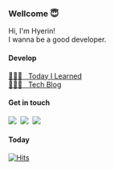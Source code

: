 ### Wellcome 😇    
Hi, I'm Hyerin!                
I wanna be a good developer.        


#### Develop     
[🏃🏻‍♀️ &nbsp; Today I Learned](https://github.com/hyerin6/TIL)   
[🧑🏻‍🌾 &nbsp; Tech Blog](https://hyerin6.github.io/)


#### Get in touch  
<a href="https://blog.naver.com/hyerin_0611">
    <img src="https://img.shields.io/badge/N%20blog-00C43B?style=flat-square&logoColor=white&link="https://blog.naver.com/hyerin_0611"/></a>&nbsp
  
<a href="https://www.instagram.com/___hyerin_/">
    <img src="https://img.shields.io/badge/Instagram-E4405F?style=flat-square&logo=Instagram&logoColor=white&link=https://www.instagram.com/___hyerin_/"/></a>&nbsp

<a href="mailto:hyerinn6@gmail.com">
    <img src="https://img.shields.io/badge/Gmail-d14836?style=flat-square&logo=Gmail&logoColor=white&link=hyerinn6@gmail.com"/>
</a>
  

#### Today
[![Hits](https://hits.seeyoufarm.com/api/count/incr/badge.svg?url=https%3A%2F%2Fgithub.com%2Fhyerin6&count_bg=%23000000&title_bg=%23000000&icon=github.svg&icon_color=%23FFFFFF&title=visitors&edge_flat=false)](https://hits.seeyoufarm.com)

